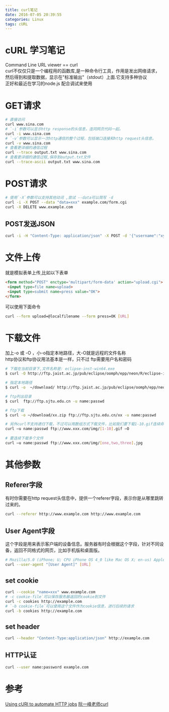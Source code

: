 ```yaml
---
title: curl笔记
date: 2016-07-05 20:39:55
categories: Linux
tags: cURL
---
```



# cURL 学习笔记
Command Line URL viewer == curl  
curl不仅仅只是一个编程用的函数库,是一种命令行工具，作用是发出网络请求，然后得到和提取数据，显示在"标准输出"（stdout）上面.它支持多种协议  
正好和最近在学习的node.js 配合调试来使用

<!--more-->
# GET请求
```sh
# 直接访问
curl www.sina.com
# `-i`参数可以显示http response的头信息，连同网页代码一起。
curl -i www.sina.com
# `-v`参数可以显示一次http通信的整个过程，包括端口连接和http request头信息。
curl -v www.sina.com
# 查看更详细的通信过程
curl --trace output.txt www.sina.com
# 查看更详细的通信过程,保存到output.txt文件
curl --trace-ascii output.txt www.sina.com
```


# POST请求
```sh
# 使用`-X`参数可以支持其他动词 ,尝试 --data可以简写 -d
curl -i -X POST --data "data=xxx" example.com/form.cgi
curl -X DELETE www.example.com
```

## POST发送JSON
```sh
curl -i -H "Content-Type: application/json" -X POST -d '{"username":"xyz","password":"xyz"}' http://localhost:3000/api/login
```


# 文件上传
就是模拟表单上传,比如以下表单
```html
<form method="POST" enctype='multipart/form-data' action="upload.cgi">
 <input type=file name=upload>
 <input type=submit name=press value="OK">
</form>
```
可以使用下面命令
```sh
curl --form upload=@localfilename --form press=OK [URL]
```


# 下载文件
加上-o 或 -O ，小-o指定本地路径，大-O就是远程的文件名称  
http协议和ftp协议用法基本是一样，只不过 ftp需要用户名和密码
```sh
# 下载在当前目录下,文件名称是: eclipse-inst-win64.exe  
$ curl -O http://ftp.jaist.ac.jp/pub/eclipse/oomph/epp/neon/R/eclipse-inst-win64.exe  

# 指定本地路径
$ curl -o  ~/download/ http://ftp.jaist.ac.jp/pub/eclipse/oomph/epp/neon/R/eclipse-inst-win64.exe 

# ftp列出目录
$ curl  ftp://ftp.sjtu.edu.cn -u name:passwd 

# ftp下载
$ curl -o ~/download/xx.zip ftp://ftp.sjtu.edu.cn/xx -u name:passwd 

# 另外curl不支持递归下载，不过可以用数组方式下载文件，比如我们要下载1-10.gif连续命名的文件
curl –u name:passwd ftp://www.xxx.com/img/[1-10].gif –O
 
# 要连续下载多个文件
curl –u name:passwd ftp://www.xxx.com/img/[one,two,three].jpg
```

# 其他参数
## Referer字段
有时你需要在http request头信息中，提供一个referer字段，表示你是从哪里跳转过来的。
```sh
curl --referer http://www.example.com http://www.example.com
```

## User Agent字段
这个字段是用来表示客户端的设备信息。服务器有时会根据这个字段，针对不同设备，返回不同格式的网页，比如手机版和桌面版。
```sh
# Mozilla/5.0 (iPhone; U; CPU iPhone OS 4_0 like Mac OS X; en-us) AppleWebKit/532.9 (KHTML, like Gecko) Version/4.0.5 Mobile/8A293 Safari/6531.22.7
curl --user-agent "[User Agent]" [URL]
```


## set cookie
```sh
curl --cookie "name=xxx" www.example.com
# -c cookie-file`可以保存服务器返回的cookie到文件
curl -c cookies http://example.com
# `-b cookie-file`可以使用这个文件作为cookie信息，进行后续的请求
curl -b cookies http://example.com
```

## set header
```sh
curl --header "Content-Type:application/json" http://example.com
```

## HTTP认证
```sh
curl --user name:password example.com
```
# 参考
[Using cURl to automate HTTP jobs](https://curl.haxx.se/docs/httpscripting.html)
[阮一峰老师curl](http://www.ruanyifeng.com/blog/2011/09/curl.html)
